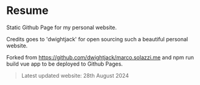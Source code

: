 # Resume
Static Github Page for my personal website.

Credits goes to 'dwightjack' for open sourcing such a beautiful personal website.

Forked from https://github.com/dwightjack/marco.solazzi.me and npm run build vue app to be deployed to Github Pages.

> Latest updated website: 28th August 2024